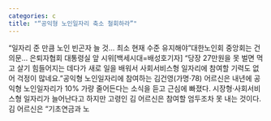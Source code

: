 ```yaml
---
categories: c
title: "“공익형 노인일자리 축소 철회하라”"
---
```

“일자리 준 만큼 노인 빈곤자 늘 것… 최소 현재 수준 유지해야”대한노인회 중앙회는 건의문… 은퇴자협회 대통령실 앞 시위[백세시대=배성호기자] “당장 27만원을 못 벌면 먹고 살기 힘들어지는 데다가 새로 일을 배워서 사회서비스형 일자리에 참여할 기력도 없어 걱정이 많네요.”공익형 노인일자리에 참여하는 김건영(가명‧78) 어르신은 내년에 공익형 노인일자리가 10% 가량 줄어든다는 소식을 듣고 근심에 빠졌다. 시장형‧사회서비스형 일자리가 늘어난다고 하지만 고령인 김 어르신은 참여할 엄두조차 못 내는 것이다. 김 어르신은 “기초연금과 노